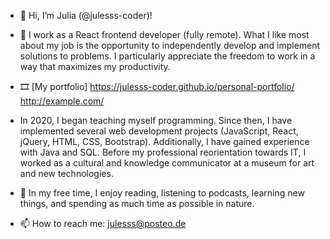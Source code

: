 - 👋 Hi, I’m Julia (@julesss-coder)!
- 👀 I work as a React frontend developer (fully remote). What I like most about my job is the opportunity to independently develop and implement solutions to problems. I particularly appreciate the freedom to work in a way that maximizes my productivity.
- &#x1F39E; [My portfolio] <https://julesss-coder.github.io/personal-portfolio/> <a href="http://example.com/">http://example.com/</a>

- In 2020, I began teaching myself programming. Since then, I have implemented several web development projects (JavaScript, React, jQuery, HTML, CSS, Bootstrap). Additionally, I have gained experience with Java and SQL. Before my professional reorientation towards IT, I worked as a cultural and knowledge communicator at a museum for art and new technologies.
- 🌱 In my free time, I enjoy reading, listening to podcasts, learning new things, and spending as much time as possible in nature.
- 📫 How to reach me: julesss@posteo.de


<!---
julesss-coder/julesss-coder is a ✨ special ✨ repository because its `README.md` (this file) appears on your GitHub profile.
You can click the Preview link to take a look at your changes.
--->
